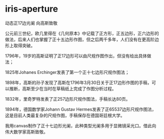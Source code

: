 # iris-aperture
动态正17边光阑 向高斯致敬

公元前三世纪，欧几里得在《几何原本》中记载了正方形，正五边形，正六边形的做法，后来人们也掌握了正十五边形作图，但之后两千多年，人们没有在更高阶边形上取得突破。

1796年，19岁的高斯证明了正17边形可以由尺规作图作出，但没有给出具体做法；

1825年Johanes Erchinger发表了第一个正十七边形尺规作图法；

1898年，高斯的孙子发现了高斯在1796年3月30日关于正17边形作图的手稿，可以推断，高斯至少在当时在草稿纸上完成了作图分析过程。

1832年，里奇罗特发表了正257边形尺规作图法，手稿长达80页。

1894年，德国数学家Johann Gustav Hermes发表了正65537边形尺规作图法，这是目前人类最复杂的尺规作图，手稿保存在德国哥廷根大学。

 

我用canvas制作了正十七边形光阑，此种类型光阑多用于显微镜采光口。借此向伟大数学家高斯致敬。
